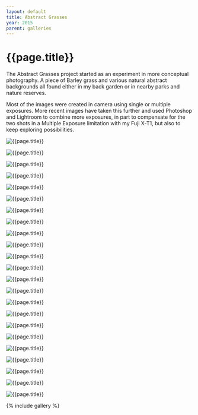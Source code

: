 ```yaml
---
layout: default
title: Abstract Grasses
year: 2015
parent: galleries
---
```


# {{page.title}}

The Abstract Grasses project started as an experiment in more conceptual photography. A piece of Barley grass and various natural abstract backgrounds all found either in my back garden or in nearby parks and nature reserves.

Most of the images were created in camera using single or multiple exposures. More recent images have taken this further and used Photoshop and Lightroom to combine more exposures, in part to compensate for the two shots in a Multiple Exposure limitation with my Fuji X-T1, but also to keep exploring possibilities.

![{{page.title}}](abstract-grasses/abstract-grasses-01.webp "{{page.title}}")

![{{page.title}}](abstract-grasses/abstract-grasses-02.webp "{{page.title}}")

![{{page.title}}](abstract-grasses/abstract-grasses-03.webp "{{page.title}}")

![{{page.title}}](abstract-grasses/abstract-grasses-04.webp "{{page.title}}")

![{{page.title}}](abstract-grasses/abstract-grasses-05.webp "{{page.title}}")

![{{page.title}}](abstract-grasses/abstract-grasses-06.webp "{{page.title}}")

![{{page.title}}](abstract-grasses/abstract-grasses-07.webp "{{page.title}}")

![{{page.title}}](abstract-grasses/abstract-grasses-08.webp "{{page.title}}")

![{{page.title}}](abstract-grasses/abstract-grasses-09.webp "{{page.title}}")

![{{page.title}}](abstract-grasses/abstract-grasses-10.webp "{{page.title}}")

![{{page.title}}](abstract-grasses/abstract-grasses-11.webp "{{page.title}}")

![{{page.title}}](abstract-grasses/abstract-grasses-12.webp "{{page.title}}")

![{{page.title}}](abstract-grasses/abstract-grasses-13.webp "{{page.title}}")

![{{page.title}}](abstract-grasses/abstract-grasses-14.webp "{{page.title}}")

![{{page.title}}](abstract-grasses/abstract-grasses-15.webp "{{page.title}}")

![{{page.title}}](abstract-grasses/abstract-grasses-16.webp "{{page.title}}")

![{{page.title}}](abstract-grasses/abstract-grasses-17.webp "{{page.title}}")

![{{page.title}}](abstract-grasses/abstract-grasses-18.webp "{{page.title}}")

![{{page.title}}](abstract-grasses/abstract-grasses-19.webp "{{page.title}}")

![{{page.title}}](abstract-grasses/abstract-grasses-20.webp "{{page.title}}")

![{{page.title}}](abstract-grasses/abstract-grasses-21.webp "{{page.title}}")

![{{page.title}}](abstract-grasses/abstract-grasses-22.webp "{{page.title}}")

![{{page.title}}](abstract-grasses/abstract-grasses-23.webp "{{page.title}}")


{% include gallery %}